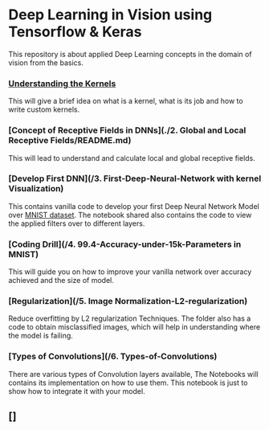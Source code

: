 # Deep Learning in Vision using Tensorflow & Keras

This repository is about applied Deep Learning concepts in the domain of vision from the basics. 

### [Understanding the Kernels](/1.%20Kernels)

This will give a brief idea on what is a kernel, what is its job and how to write custom kernels. 

### [Concept of Receptive Fields in DNNs](./2. Global and Local Receptive Fields/README.md)

This will lead to understand and calculate local and global receptive fields. 

### [Develop First DNN](/3. First-Deep-Neural-Network with kernel Visualization)

This contains vanilla code to develop your first Deep Neural Network Model over [MNIST dataset](http://yann.lecun.com/exdb/mnist/). The notebook shared also contains the code to view the applied filters over to different layers.

### [Coding Drill](/4. 99.4-Accuracy-under-15k-Parameters in MNIST)

This will guide you on how to improve your vanilla network over accuracy achieved and the size of model. 

### [Regularization](/5. Image Normalization-L2-regularization)

Reduce overfitting by L2 regularization Techniques. The folder also has a code to obtain misclassified images, which will help in understanding where the model is failing.

### [Types of Convolutions](/6. Types-of-Convolutions)

There are various types of Convolution layers available, The Notebooks will contains its implementation on how to use them. This notebook is just to show how to integrate it with your model.

## []
